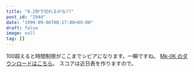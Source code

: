```yaml
---
title: "0.2秒で切れるかな??"
post_id: "2944"
date: "1999-09-06T08:17:00+09:00"
draft: false
image: null
tag: []
---
```



100超えると時間制限がここまでシビアになります。一瞬ですね。 [Mk-IIK のダウンロードはこちら](/2938)。 スコアは近日表を作りますので。
